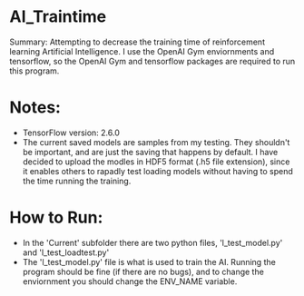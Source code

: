 # AI_Traintime
Summary: Attempting to decrease the training time of reinforcement learning Artificial Intelligence. I use the OpenAI Gym enviornments and tensorflow, so the OpenAI Gym and tensorflow packages are required to run this program.

# Notes:
 - TensorFlow version: 2.6.0
 - The current saved models are samples from my testing. They shouldn't be important, and are just the saving that happens by default. I have decided to upload the modles in HDF5 format (.h5 file extension), since it enables others to rapadly test loading models without having to spend the time running the training.

# How to Run:
 - In the 'Current' subfolder there are two python files, 'l_test_model.py' and 'l_test_loadtest.py'
 - The 'l_test_model.py' file is what is used to train the AI. Running the program should be fine (if there are no bugs), and to change the enviornment you should change the ENV_NAME variable.
